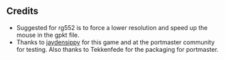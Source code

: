 ## Credits

* Suggested for rg552 is to force a lower resolution and speed up the mouse in the gpkt file.
* Thanks to [jaydensippy](https://jaydensippy.itch.io/farmner) for this game and at the portmaster community for testing.  Also thanks to Tekkenfede for the packaging for portmaster.

